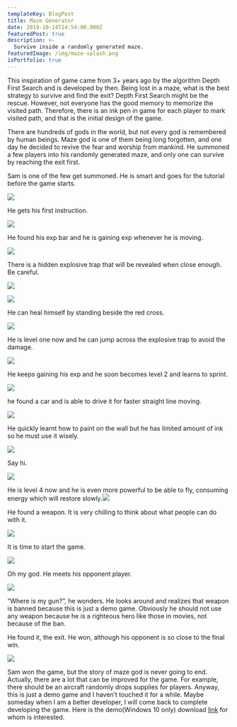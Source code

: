 ```yaml
---
templateKey: BlogPost
title: Maze Generator
date: 2019-10-14T14:54:00.000Z
featuredPost: true
description: >-
  Survive inside a randomly generated maze.
featuredImage: /img/maze-splash.png
isPortfolio: true
---
```

<span dir="ltr">This inspiration of game came from 3+ years ago by the
algorithm Depth First Search and is developed by then. Being lost in a
maze, what is the best strategy to survive and find the exit? Depth
First Search might be the rescue. However, not everyone has the good
memory to memorize the visited path. Therefore, there is an ink pen in
game for each player to mark visited path, and that is the initial
design of the game.</span>

<span dir="ltr"></span>

<span dir="ltr">There are hundreds of gods in the world, but not every
god is remembered by human beings. Maze god is one of them being long
forgotten, and one day he decided to revive the fear and worship from
mankind. He summoned a few players into his randomly generated maze, and
only one can survive by reaching the exit first.</span>

<span dir="ltr"></span>

<span dir="ltr">Sam is one of the few get summoned. He is smart and goes
for the tutorial before the game starts.</span>

![](/img/maze-generator-image15.png)<span dir="ltr"></span>

<span dir="ltr"></span>

<span dir="ltr">He gets his first instruction.</span>

![](/img/maze-generator-image1.png)<span dir="ltr"></span>

<span dir="ltr">He found his exp bar and he is gaining exp whenever he
is moving.</span>

![](/img/maze-generator-image7.png)<span dir="ltr"></span>

<span dir="ltr"></span>

<span dir="ltr"></span>

<span dir="ltr">There is a hidden explosive trap that will be revealed when
close enough. Be careful.</span>

![](/img/maze-generator-image16.png)<span dir="ltr"></span>

<span dir="ltr"></span>

![](/img/maze-generator-image9.png)<span dir="ltr"></span>

<span dir="ltr"></span>

<span dir="ltr">He can heal himself by standing beside the red
cross.</span>

![](/img/maze-generator-image6.png)<span dir="ltr"></span>

<span dir="ltr">He is level one now and he can jump across the explosive
trap to avoid the damage.</span>

![](/img/maze-generator-image8.png)<span dir="ltr"></span>

<span dir="ltr">He keeps gaining his exp and he soon becomes level 2 and
learns to sprint.</span>

![](/img/maze-generator-image2.png)<span dir="ltr"></span>

<span dir="ltr"></span>

<span dir="ltr">he found a car and is able to drive it for faster
straight line moving.</span>

![](/img/maze-generator-image3.png)<span dir="ltr"></span>

<span dir="ltr">He quickly learnt how to paint on the wall but he has
limited amount of ink so he must use it wisely.</span>

![](/img/maze-generator-image4.png)<span dir="ltr"></span>

<span dir="ltr">Say hi.</span>

![](/img/maze-generator-image10.png)<span dir="ltr"></span>

<span dir="ltr">He is level 4 now and he is even more powerful to be
able to fly, consuming energy which will restore
slowly.</span>![](/img/maze-generator-image11.png)<span dir="ltr"></span>

<span dir="ltr">He found a weapon. It is very chilling to think about
what people can do with it.</span>

![](/img/maze-generator-image12.png)<span dir="ltr"></span>

<span dir="ltr">It is time to start the game.</span>

<span dir="ltr"></span>

![](/img/maze-generator-image13.png)<span dir="ltr"></span>

<span dir="ltr">Oh my god. He meets his opponent player.</span>

![](/img/maze-generator-image5.png)<span dir="ltr"></span>

<span dir="ltr">“Where is my gun?”, he wonders. He looks around and
realizes that weapon is banned because this is just a demo game.
Obviously he should not use any weapon because he is a righteous hero
like those in movies, not because of the ban.</span>

<span dir="ltr"></span>

<span dir="ltr">He found it, the exit. He won, although his opponent is
so close to the final win.</span>

![](/img/maze-generator-image14.png)<span dir="ltr"></span>

<span dir="ltr"></span>

<span dir="ltr">Sam won the game, but the story of maze god is never
going to end. Actually, there are a lot that can be improved for the game.
For example, there should be an aircraft randomly drops supplies for
players. Anyway, this is just a demo game and I 
haven’t touched it for a while. Maybe someday when I am a better
developer, I will come back to complete developing the game. Here is the
demo(Windows 10 only) download
[link](https://1drv.ms/u/s\!AjhADX36RxGfiYsQbxDvgWqe8Nxwdg?e=nnvJNK)
for whom is interested.</span>
